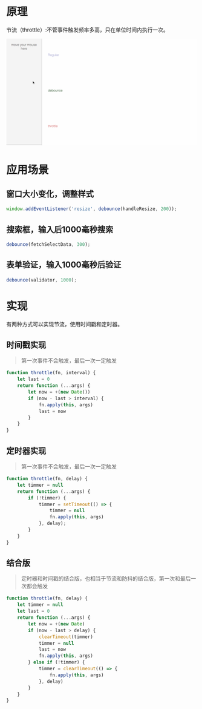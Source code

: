 <!--
 * @Descripttion: 
 * @version: 1.0.0
 * @Author: jimmiezhou
 * @Date: 2019-12-13 22:11:15
 * @LastEditors: jimmiezhou
 * @LastEditTime: 2019-12-14 11:44:16
 -->
# 原理

节流（throttle）:不管事件触发频率多高，只在单位时间内执行一次。

![节流防抖.gif](./imgs/节流防抖.gif)

# 应用场景

## 窗口大小变化，调整样式

```javascript
window.addEventListener('resize', debounce(handleResize, 200));
```

## 搜索框，输入后1000毫秒搜索

```javascript
debounce(fetchSelectData, 300);
```

## 表单验证，输入1000毫秒后验证

```javascript
debounce(validator, 1000);
```

# 实现

有两种方式可以实现节流，使用时间戳和定时器。

## 时间戳实现

> 第一次事件不会触发，最后一次一定触发

```javascript
function throttle(fn, interval) {
    let last = 0
    return function (...args) {
        let now = +(new Date())
        if (now - last > interval) {
            fn.apply(this, args)
            last = now
        }
    }
}
```

## 定时器实现

>第一次事件不会触发，最后一次一定触发

```javascript
function throttle(fn, delay) {
    let timmer = null
    return function (...args) {
        if (!timmer) {
            timmer = setTimeout(() => {
                timmer = null
                fn.apply(this, args)
            }, delay);
        }
    }
}
```

## 结合版

>定时器和时间戳的结合版，也相当于节流和防抖的结合版，第一次和最后一次都会触发

```javascript
function throttle(fn, delay) {
    let timmer = null
    let last = 0
    return function (...args) {
        let now = +(new Date)
        if (now - last > delay) {
            clearTimeout(timmer)
            timmer = null
            last = now
            fn.apply(this, args)
        } else if (!timmer) {
            timmer = clearTimeout(() => {
                fn.apply(this, args)
            }, delay)
        }
    }
}
```